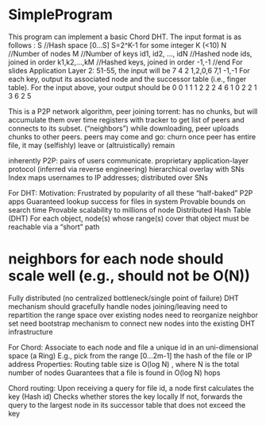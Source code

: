 # SimpleProgram
This program can implement a basic Chord DHT. The input format is as follows :
 S //Hash space [0…S] S=2^K-1 for some integer K (<10)
 N //Number of nodes
 M //Number of keys
 id1, id2, …, idN //Hashed node ids, joined in order
k1,k2,…,kM //Hashed keys, joined in order
-1,-1 //end
 For slides Application Layer 2: 51-55, the input will be
 7
 4
 2
 1,2,0,6
 7,1
 -1,-1
 For each key, output its associated node and the successor table (i.e., finger table).
For the input above, your output should be
 0
 0 1 1
 1 2 2
 2 4 6
 1
 0 2 2
 1 3 6
 2 5 

This is a P2P network algorithm, peer joining torrent: 
has no chunks, but will accumulate them over time
registers with tracker to get list of peers and connects to its subset. (“neighbors”)
while downloading,  peer uploads chunks to other peers. 
peers may come and go: churn
once peer has entire file, it may (selfishly) leave or (altruistically) remain

inherently P2P: pairs of users communicate.
proprietary application-layer protocol (inferred via reverse engineering) 
hierarchical overlay with SNs
Index maps usernames to IP addresses; distributed over SNs

For DHT:
Motivation:
Frustrated by popularity of all these “half-baked” P2P apps 
Guaranteed lookup success for files in system
Provable bounds on search time
Provable scalability to millions of node
Distributed Hash Table (DHT)
For each object, node(s) whose range(s) cover that object must be reachable via a “short” path
# neighbors for each node should scale well (e.g., should not be O(N))
Fully distributed (no centralized bottleneck/single point of failure)
DHT mechanism should gracefully handle nodes joining/leaving 
need to repartition the range space over existing nodes
need to reorganize neighbor set
need bootstrap mechanism to connect new nodes into the existing DHT infrastructure

For Chord:
 Associate to each node and file a unique id in an uni-dimensional space (a Ring)
E.g., pick from the range [0...2m-1]
the hash of the file or  IP address
Properties:
Routing table size is O(log N) , where N is the total number of nodes
Guarantees that a file is found in O(log N) hops

Chord routing: Upon receiving a query for file id, a node first calculates the key (Hash id)
Checks whether stores the key locally
If not, forwards the query to the largest node in its successor table that does not exceed the key
